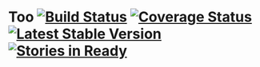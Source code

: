 # Too [![Build Status](https://travis-ci.org/m3y/too.png?branch=master)](https://travis-ci.org/m3y/too) [![Coverage Status](https://coveralls.io/repos/m3y/too/badge.png)](https://coveralls.io/r/m3y/too) [![Latest Stable Version](https://poser.pugx.org/m3y/too/v/stable.png)](https://packagist.org/packages/m3y/too) [![Stories in Ready](https://badge.waffle.io/m3y/too.png?label=ready)](https://waffle.io/m3y/too)
